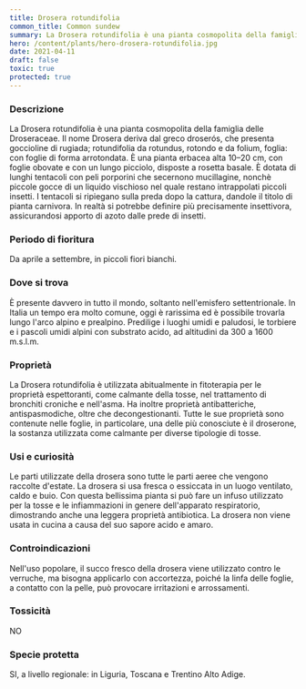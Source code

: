 ```yaml
---
title: Drosera rotundifolia
common_title: Common sundew
summary: La Drosera rotundifolia è una pianta cosmopolita della famiglia delle Droseraceae.
hero: /content/plants/hero-drosera-rotundifolia.jpg
date: 2021-04-11
draft: false
toxic: true
protected: true
---
```

### Descrizione
La Drosera rotundifolia è una pianta cosmopolita della famiglia delle Droseraceae.
Il nome Drosera deriva dal greco droserós, che presenta goccioline di rugiada; rotundifolia da rotundus, rotondo e da folium, foglia: con foglie di forma arrotondata.
È una pianta erbacea alta 10–20 cm, con foglie obovate e con un lungo picciolo, disposte a rosetta basale. È dotata di lunghi tentacoli con peli porporini che secernono mucillagine, nonchè piccole gocce di un liquido vischioso nel quale restano intrappolati piccoli insetti. I tentacoli si ripiegano sulla preda dopo la cattura, dandole il titolo di pianta carnivora. In realtà si potrebbe definire più precisamente insettivora, assicurandosi apporto di azoto dalle prede di insetti.

### Periodo di fioritura
Da aprile a settembre, in piccoli fiori bianchi.

### Dove si trova
È presente davvero in tutto il mondo, soltanto nell'emisfero settentrionale. In Italia un tempo era molto comune, oggi è rarissima ed è possibile trovarla lungo l'arco alpino e prealpino.
Predilige i luoghi umidi e paludosi, le torbiere e i pascoli umidi alpini con substrato acido, ad altitudini da 300 a 1600 m.s.l.m.

### Proprietà
La Drosera rotundifolia è utilizzata abitualmente in fitoterapia per le proprietà espettoranti, come calmante della tosse, nel trattamento di bronchiti croniche e nell'asma. Ha inoltre proprietà antibatteriche, antispasmodiche, oltre che decongestionanti.
Tutte le sue proprietà sono contenute nelle foglie, in particolare, una delle più conosciute è il droserone, la sostanza utilizzata come calmante per diverse tipologie di tosse.

### Usi e curiosità
Le parti utilizzate della drosera sono tutte le parti aeree che vengono raccolte d'estate. La drosera si usa fresca o essiccata in un luogo ventilato, caldo e buio. Con questa bellissima pianta si può fare un infuso utilizzato per la tosse e le infiammazioni in genere dell'apparato respiratorio, dimostrando anche una leggera proprietà antibiotica.
La drosera non viene usata in cucina a causa del suo sapore acido e amaro.

### Controindicazioni
Nell'uso popolare, il succo fresco della drosera viene utilizzato contro le verruche, ma bisogna applicarlo con accortezza, poiché la linfa delle foglie, a contatto con la pelle, può provocare irritazioni e arrossamenti.

### Tossicità
NO

### Specie protetta
SI, a livello regionale: in Liguria, Toscana e Trentino Alto Adige.
